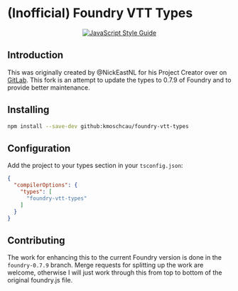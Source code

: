 # (Inofficial) Foundry VTT Types

<div align=center>

[![JavaScript Style Guide](https://img.shields.io/badge/code_style-standard-brightgreen.svg)](https://standardjs.com)

</div>

## Introduction

This was originally created by @NickEastNL for his Project Creator over on
[GitLab](https://gitlab.com/foundry-projects/foundry-pc/foundry-pc-types). This
fork is an attempt to update the types to 0.7.9 of Foundry and to provide better
maintenance.

## Installing

```bash
npm install --save-dev github:kmoschcau/foundry-vtt-types
```

## Configuration

Add the project to your types section in your `tsconfig.json`:

```json
{
  "compilerOptions": {
    "types": [
      "foundry-vtt-types"
    ]
  }
}
```

## Contributing

The work for enhancing this to the current Foundry version is done in the
`foundry-0.7.9` branch. Merge requests for splitting up the work are welcome,
otherwise I will just work through this from top to bottom of the original
foundry.js file.
